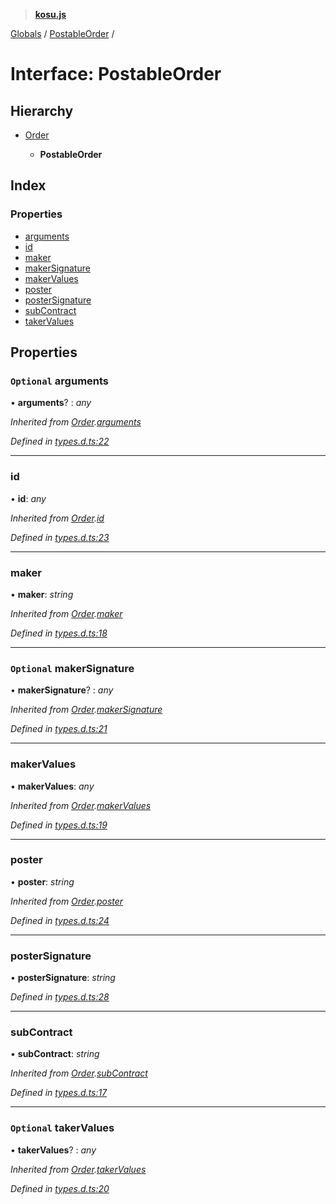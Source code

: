 > **[kosu.js](../README.md)**

[Globals](../globals.md) / [PostableOrder](postableorder.md) /

# Interface: PostableOrder

## Hierarchy

-   [Order](order.md)

    -   **PostableOrder**

## Index

### Properties

-   [arguments](postableorder.md#optional-arguments)
-   [id](postableorder.md#id)
-   [maker](postableorder.md#maker)
-   [makerSignature](postableorder.md#optional-makersignature)
-   [makerValues](postableorder.md#makervalues)
-   [poster](postableorder.md#poster)
-   [posterSignature](postableorder.md#postersignature)
-   [subContract](postableorder.md#subcontract)
-   [takerValues](postableorder.md#optional-takervalues)

## Properties

### `Optional` arguments

• **arguments**? : _any_

_Inherited from [Order](order.md).[arguments](order.md#optional-arguments)_

_Defined in [types.d.ts:22](https://github.com/ParadigmFoundation/kosu-monorepo/blob/2f37cabf/packages/kosu.js/src/types.d.ts#L22)_

---

### id

• **id**: _any_

_Inherited from [Order](order.md).[id](order.md#id)_

_Defined in [types.d.ts:23](https://github.com/ParadigmFoundation/kosu-monorepo/blob/2f37cabf/packages/kosu.js/src/types.d.ts#L23)_

---

### maker

• **maker**: _string_

_Inherited from [Order](order.md).[maker](order.md#maker)_

_Defined in [types.d.ts:18](https://github.com/ParadigmFoundation/kosu-monorepo/blob/2f37cabf/packages/kosu.js/src/types.d.ts#L18)_

---

### `Optional` makerSignature

• **makerSignature**? : _any_

_Inherited from [Order](order.md).[makerSignature](order.md#optional-makersignature)_

_Defined in [types.d.ts:21](https://github.com/ParadigmFoundation/kosu-monorepo/blob/2f37cabf/packages/kosu.js/src/types.d.ts#L21)_

---

### makerValues

• **makerValues**: _any_

_Inherited from [Order](order.md).[makerValues](order.md#makervalues)_

_Defined in [types.d.ts:19](https://github.com/ParadigmFoundation/kosu-monorepo/blob/2f37cabf/packages/kosu.js/src/types.d.ts#L19)_

---

### poster

• **poster**: _string_

_Inherited from [Order](order.md).[poster](order.md#poster)_

_Defined in [types.d.ts:24](https://github.com/ParadigmFoundation/kosu-monorepo/blob/2f37cabf/packages/kosu.js/src/types.d.ts#L24)_

---

### posterSignature

• **posterSignature**: _string_

_Defined in [types.d.ts:28](https://github.com/ParadigmFoundation/kosu-monorepo/blob/2f37cabf/packages/kosu.js/src/types.d.ts#L28)_

---

### subContract

• **subContract**: _string_

_Inherited from [Order](order.md).[subContract](order.md#subcontract)_

_Defined in [types.d.ts:17](https://github.com/ParadigmFoundation/kosu-monorepo/blob/2f37cabf/packages/kosu.js/src/types.d.ts#L17)_

---

### `Optional` takerValues

• **takerValues**? : _any_

_Inherited from [Order](order.md).[takerValues](order.md#optional-takervalues)_

_Defined in [types.d.ts:20](https://github.com/ParadigmFoundation/kosu-monorepo/blob/2f37cabf/packages/kosu.js/src/types.d.ts#L20)_
